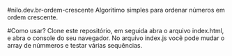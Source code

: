 #nilo.dev.br-ordem-crescente
Algoritimo simples para ordenar números em ordem crescente.

#Como usar?
Clone este repositório, em seguida abra o arquivo index.html, e abra o console do seu navegador. No arquivo index.js você pode mudar o array de númmeros e testar várias sequências.